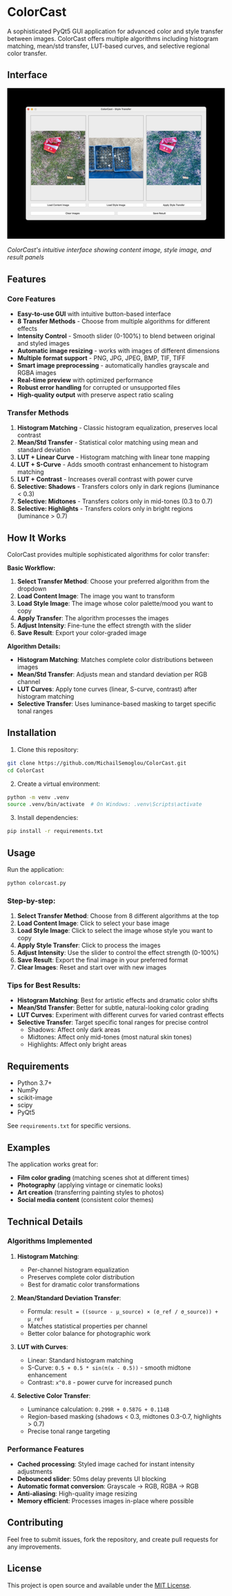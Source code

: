 # ColorCast

A sophisticated PyQt5 GUI application for advanced color and style transfer between images. ColorCast offers multiple algorithms including histogram matching, mean/std transfer, LUT-based curves, and selective regional color transfer.

## Interface

![ColorCast Interface](interface.png)

_ColorCast's intuitive interface showing content image, style image, and result panels_

## Features

### Core Features
- **Easy-to-use GUI** with intuitive button-based interface
- **8 Transfer Methods** - Choose from multiple algorithms for different effects
- **Intensity Control** - Smooth slider (0-100%) to blend between original and styled images
- **Automatic image resizing** - works with images of different dimensions
- **Multiple format support** - PNG, JPG, JPEG, BMP, TIF, TIFF
- **Smart image preprocessing** - automatically handles grayscale and RGBA images
- **Real-time preview** with optimized performance
- **Robust error handling** for corrupted or unsupported files
- **High-quality output** with preserve aspect ratio scaling

### Transfer Methods

1. **Histogram Matching** - Classic histogram equalization, preserves local contrast
2. **Mean/Std Transfer** - Statistical color matching using mean and standard deviation
3. **LUT + Linear Curve** - Histogram matching with linear tone mapping
4. **LUT + S-Curve** - Adds smooth contrast enhancement to histogram matching
5. **LUT + Contrast** - Increases overall contrast with power curve
6. **Selective: Shadows** - Transfers colors only in dark regions (luminance < 0.3)
7. **Selective: Midtones** - Transfers colors only in mid-tones (0.3 to 0.7)
8. **Selective: Highlights** - Transfers colors only in bright regions (luminance > 0.7)

## How It Works

ColorCast provides multiple sophisticated algorithms for color transfer:

**Basic Workflow:**
1. **Select Transfer Method**: Choose your preferred algorithm from the dropdown
2. **Load Content Image**: The image you want to transform
3. **Load Style Image**: The image whose color palette/mood you want to copy
4. **Apply Transfer**: The algorithm processes the images
5. **Adjust Intensity**: Fine-tune the effect strength with the slider
6. **Save Result**: Export your color-graded image

**Algorithm Details:**

- **Histogram Matching**: Matches complete color distributions between images
- **Mean/Std Transfer**: Adjusts mean and standard deviation per RGB channel
- **LUT Curves**: Apply tone curves (linear, S-curve, contrast) after histogram matching
- **Selective Transfer**: Uses luminance-based masking to target specific tonal ranges

## Installation

1. Clone this repository:

```bash
git clone https://github.com/MichailSemoglou/ColorCast.git
cd ColorCast
```

2. Create a virtual environment:

```bash
python -m venv .venv
source .venv/bin/activate  # On Windows: .venv\Scripts\activate
```

3. Install dependencies:

```bash
pip install -r requirements.txt
```

## Usage

Run the application:

```bash
python colorcast.py
```

### Step-by-step:

1. **Select Transfer Method**: Choose from 8 different algorithms at the top
2. **Load Content Image**: Click to select your base image
3. **Load Style Image**: Click to select the image whose style you want to copy
4. **Apply Style Transfer**: Click to process the images
5. **Adjust Intensity**: Use the slider to control the effect strength (0-100%)
6. **Save Result**: Export the final image in your preferred format
7. **Clear Images**: Reset and start over with new images

### Tips for Best Results:

- **Histogram Matching**: Best for artistic effects and dramatic color shifts
- **Mean/Std Transfer**: Better for subtle, natural-looking color grading
- **LUT Curves**: Experiment with different curves for varied contrast effects
- **Selective Transfer**: Target specific tonal ranges for precise control
  - Shadows: Affect only dark areas
  - Midtones: Affect only mid-tones (most natural skin tones)
  - Highlights: Affect only bright areas

## Requirements

- Python 3.7+
- NumPy
- scikit-image
- scipy
- PyQt5

See `requirements.txt` for specific versions.

## Examples

The application works great for:

- **Film color grading** (matching scenes shot at different times)
- **Photography** (applying vintage or cinematic looks)
- **Art creation** (transferring painting styles to photos)
- **Social media content** (consistent color themes)

## Technical Details

### Algorithms Implemented

1. **Histogram Matching**:
   - Per-channel histogram equalization
   - Preserves complete color distribution
   - Best for dramatic color transformations

2. **Mean/Standard Deviation Transfer**:
   - Formula: `result = ((source - μ_source) × (σ_ref / σ_source)) + μ_ref`
   - Matches statistical properties per channel
   - Better color balance for photographic work

3. **LUT with Curves**:
   - Linear: Standard histogram matching
   - S-Curve: `0.5 + 0.5 * sin(π(x - 0.5))` - smooth midtone enhancement
   - Contrast: `x^0.8` - power curve for increased punch

4. **Selective Color Transfer**:
   - Luminance calculation: `0.299R + 0.587G + 0.114B`
   - Region-based masking (shadows < 0.3, midtones 0.3-0.7, highlights > 0.7)
   - Precise tonal range targeting

### Performance Features

- **Cached processing**: Styled image cached for instant intensity adjustments
- **Debounced slider**: 50ms delay prevents UI blocking
- **Automatic format conversion**: Grayscale → RGB, RGBA → RGB
- **Anti-aliasing**: High-quality image resizing
- **Memory efficient**: Processes images in-place where possible

## Contributing

Feel free to submit issues, fork the repository, and create pull requests for any improvements.

## License

This project is open source and available under the [MIT License](LICENSE).
